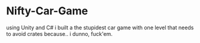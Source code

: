 # Nifty-Car-Game
using Unity and C# i built a the stupidest car game with one level that needs to avoid crates because.. i dunno, fuck'em.
